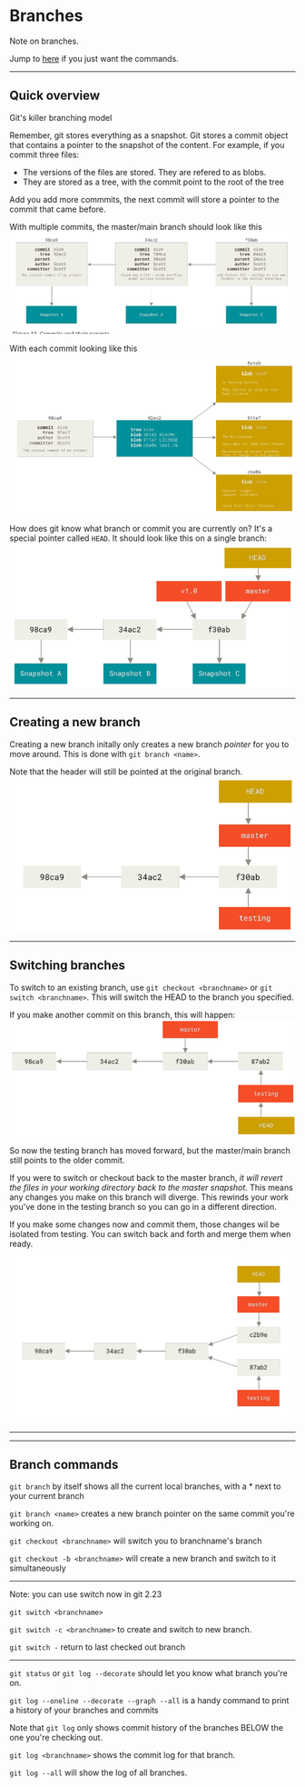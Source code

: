 # Branches

Note on branches.

Jump to [here](#branch-commands) if you just want the commands.

---

## Quick overview

Git's killer branching model

Remember, git stores everything as a snapshot. Git stores a commit object that contains a pointer to the snapshot of the content. For example, if you commit three files:

- The versions of the files are stored. They are refered to as blobs.
- They are stored as a tree, with the commit point to the root of the tree

Add you add more commmits, the next commit will store a pointer to the commit that came before.

With multiple commits, the master/main branch should look like this ![commmit line](../Screenshot%202022-03-10%20175915.png)

With each commit looking like this ![single commit](../Screenshot%202022-03-10%20180133.png)

How does git know what branch or commit you are currently on? It's a special pointer called `HEAD`. It should look like this on a single branch: ![HEAD example](../headonmaster.png)

---

## Creating a new branch

Creating a new branch initally only creates a new branch *pointer* for you to move around. This is done with `git branch <name>`.

Note that the header will still be pointed at the original branch. ![new branch pic](../Screenshot%202022-03-10%20181931.png)

---

## Switching branches

To switch to an existing branch, use `git checkout <branchname>` or `git switch <branchname>`. This will switch the HEAD to the branch you specified.

If you make another commit on this branch, this will happen: ![branchcipic](../branchcommit.png)

So now the testing branch has moved forward, but the master/main branch still points to the older commit.

If you were to switch or checkout back to the master branch, *it will revert the files in your working directory back to the master snapshot*. This means any changes you make on this branch will diverge. This rewinds your work you've done in the testing branch so you can go in a different direction.

If you make some changes now and commit them, those changes wil be isolated from testing. You can switch back and forth and merge them when ready. ![divergence](../diverge.png)

---


---

## Branch commands

`git branch` by itself shows all the current local branches, with a * next to your current branch

`git branch <name>` creates a new branch pointer on the same commit you're working on.

`git checkout <branchname>` will switch you to branchname's branch

`git checkout -b <branchname>` will create a new branch and switch to it simultaneously

---
Note: you can use switch now in git 2.23

`git switch <branchname>`

`git switch -c <branchname>` to create and switch to new branch.

`git switch -` return to last checked out branch

---

`git status` or `git log --decorate` should let you know what branch you're on.

`git log --oneline --decorate --graph --all` is a handy command to print a history of your branches and commits

Note that `git log` only shows commit history of the branches BELOW the one you're checking out.

`git log <branchname>` shows the commit log for that branch.

`git log --all` will show the log of all branches.

